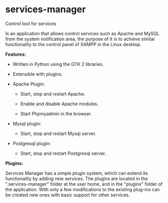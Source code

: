 services-manager
================

Control tool for services

Is an application that allows control services such as Apache and MySQL from the system notification area, the purpose of it is to achieve similar functionality to the control panel of XAMPP in the Linux desktop.

<b>Features:</b>

* Written in Python using the GTK 2 libraries.

* Extensible with plugins.

* Apache Plugin:

    - Start, stop and restart Apache.

    - Enable and disable Apache modules.

    - Start Phpmyadmin in the browser.

* Mysql plugin:

    - Start, stop and restart Mysql server.

* Postgresql plugin:

    - Start, stop and restart Postgresql server.

<b>Plugins:</b>

Services Manager has a simple plugin system, which can extend its functionality by adding new services. The plugins are located in the ".services-manager" folder at the user home, and in the "plugins" folder of the application. With only a few modifications to the existing plug-ins can be created new ones with basic support for other services.